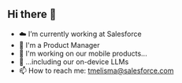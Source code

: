 ## Hi there 👋

- ☁️ I’m currently working at Salesforce
- 🎁 I'm a Product Manager
- 📱 I'm working on our mobile products...
- 🤖 ...including our on-device LLMs
- 📫 How to reach me: [tmelisma@salesforce.com](mailto:tmelisma@salesforce.com)

